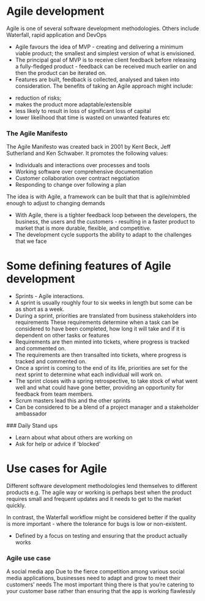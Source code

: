 # Agile development

Agile is one of several software development methodologies. Others include Waterfall, rapid application and DevOps

* Agile favours the idea of MVP - creating and delivering a minimum viable product; the smallest and simplest version of what is envisioned.
* The principal goal of MVP is to receive client feedback before releasing a fully-fledged product - feedback can be received much earlier on and then the product can be iterated on. 
* Features are built, feedback is collected, analysed and taken into consideration.
The benefits of taking an Agile approach might include:
 - reduction of risks;
 - makes the product more adaptable/extensible
 - less likely to result in loss of significant loss of capital
 - lower likelihood that time is wasted on unwanted features etc


### The Agile Manifesto 

The Agile Manifesto was created back in 2001 by Kent Beck, Jeff Sutherland and Ken Schwaber.
It promotes the following values:

* Individuals and interactions over processes and tools
* Working software over comprehensive documentation
* Customer collaboration over contract negotiation
* Responding to change over following a plan

The idea is with Agile, a framework can be built that that is agile/nimbled enough to adjust to changing demands
* With Agile, there is a tighter feedback loop between the developers, the business, the users and the customers - resulting in a faster product to market that is more durable, flexible, and competitive.
* The development cycle supports the ability to adapt to the challenges that we face


# Some defining features of Agile development

* Sprints -  Agile interactions.
* A sprint is usually roughly four to six weeks in length but some can be as short as a week.
* During a sprint, priorities are translated from business stakeholders into requirements 
These requirements determine when a task can be considered to have been completed, how long it will take and if it is dependent on other tasks or features
* Requirements are then minted into tickets, where progress is tracked and commented on. 
* The requirements are then transalted into tickets, where progress is tracked and commented on. 
* Once a sprint is coming to the end of its life, priorities are set for the next sprint to determine what each individual will work on.
* The sprint closes with a spring retrospective, to take stock of what went well and what could have gone better, providing an opportunity for feedback from team members.
* Scrum masters lead this and the other sprints
* Can be considered to be a blend of a project manager and a stakeholder ambassador


### Daily Stand ups

* Learn about what about others are working on
* Ask for help or advice if 'blocked'


# Use cases for Agile

Different software development methodologies lend themselves to different products e.g. 
The agile way or working is perhaps best when the product requires small and frequent updates and it needs to get to the market quickly.

In contrast, the Waterfall workflow might be considered better if the quality is more important - where the tolerance for bugs is low or non-existent.
- Defined by a focus on testing and ensuring that the product actually works

### Agile use case


A social media app 
Due to the fierce competition among various social media applications, businesses need to adapt and grow to meet their customers' needs
The most important thing there is that you’re catering to your customer base rather than ensuring that the app is working flawlessly 